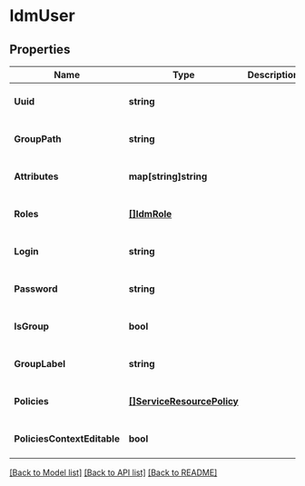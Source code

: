 # IdmUser

## Properties
Name | Type | Description | Notes
------------ | ------------- | ------------- | -------------
**Uuid** | **string** |  | [optional] [default to null]
**GroupPath** | **string** |  | [optional] [default to null]
**Attributes** | **map[string]string** |  | [optional] [default to null]
**Roles** | [**[]IdmRole**](idmRole.md) |  | [optional] [default to null]
**Login** | **string** |  | [optional] [default to null]
**Password** | **string** |  | [optional] [default to null]
**IsGroup** | **bool** |  | [optional] [default to null]
**GroupLabel** | **string** |  | [optional] [default to null]
**Policies** | [**[]ServiceResourcePolicy**](serviceResourcePolicy.md) |  | [optional] [default to null]
**PoliciesContextEditable** | **bool** |  | [optional] [default to null]

[[Back to Model list]](../../README.md#documentation-for-models) [[Back to API list]](../../README.md#documentation-for-api-endpoints) [[Back to README]](../../README.md)



